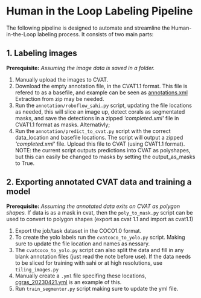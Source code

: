 # Human in the Loop Labeling Pipeline

The following pipeline is designed to automate and streamline the Human-in-the-Loop labeling process. It consists of two main parts:

## 1. Labeling images
**Prerequisite:** *Assuming the image data is saved in a folder.*
1. Manually upload the images to CVAT.
2. Download the empty annotation file, in the CVAT1.1 format. 
    This file is refered to as a basefile, and example can be seen as [annotations.xml](https://github.com/Coral-Imaging/cgras_settler_counter/blob/main/annotations.xml)
    Extraction from zip may be needed.
3. Run the `annotation/roboflow_sahi.py` script, updating the file locations as needed, this will slice an image up, detect corals as segmentated masks, and save the detections in a zipped *'completed.xml'* file in CVAT1.1 format as masks. 
Alternativly;
3. Run the `annotation/predict_to_cvat.py` script with the correct data_location and basefile locations. The script will output a zipped *'completed.xml'* file. Upload this file to CVAT (using CVAT1.1 format). NOTE: the current script outputs predictions into CVAT as polyshapes, but this can easily be changed to masks by setting the output_as_masks to True.


## 2. Exporting annotated CVAT data and training a model
**Prerequisite:** *Assuming the annotated data exits on CVAT as polygon shapes.* 
    If data is as a mask in cvat, then the `poly_to_mask.py` script can be used to convert to polygon shapes (export as cvat 1.1 and import as cvat1.1)
1. Export the job/task dataset in the COCO1.0 format.
2. To create the yolo labels run the `cvatcoco_to_yolo.py` script. Making sure to update the file location and names as nessary.
3. The `cvatcoco_to_yolo.py` script can also split the data and fill in any blank annotation files (just read the note before use).
    If the data needs to be sliced for training with sahi or at high resolutions, use `tiling_images.py`
4. Manually create a `.yml` file specifing these locations, [cgras_20230421.yml](https://github.com/Coral-Imaging/cgras_settler_counter/blob/main/segmenter/cgras_20230421.yaml) is an example of this.
5. Run `train_segmenter.py` script making sure to update the yml file.


